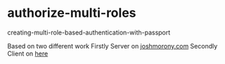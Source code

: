 # authorize-multi-roles
creating-multi-role-based-authentication-with-passport

Based on two different work 
Firstly Server on [joshmorony.com](https://www.joshmorony.com/creating-role-based-authentication-with-passport-in-ionic-2-part-1/)
Secondly Client on [here](http://devdactic.com/user-auth-angularjs-ionic/)
